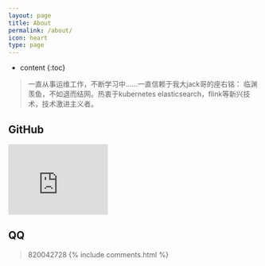 ```yaml
---
layout: page
title: About
permalink: /about/
icon: heart
type: page
---
```


* content
{:toc}

> 一直从事运维工作，不断学习中......一直信赖于我大jack哥的座右铭： 临渊羡鱼，不如退而结网。热衷于kubernetes elasticsearch，flink等新兴技术，技术激进主义者。

## GitHub

<iframe src="https://githubbadge.appspot.com/duiniwukenaihe?s=1" style="border: 0;height: 142px;width: 200px;overflow: hidden;" frameBorder="0"></iframe>


## QQ
> 820042728
{% include comments.html %}
